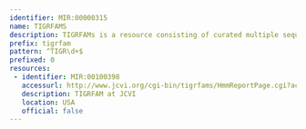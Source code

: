 ```yaml
---
identifier: MIR:00000315
name: TIGRFAMS
description: TIGRFAMs is a resource consisting of curated multiple sequence alignments, Hidden Markov Models (HMMs) for protein sequence classification, and associated information designed to support automated annotation of (mostly prokaryotic) proteins.
prefix: tigrfam
pattern: ^TIGR\d+$
prefixed: 0
resources:
 - identifier: MIR:00100398
   accessurl: http://www.jcvi.org/cgi-bin/tigrfams/HmmReportPage.cgi?acc=
   description: TIGRFAM at JCVI
   location: USA
   official: false
---
```

